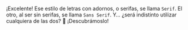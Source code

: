 ¡Excelente! Ese estilo de letras con adornos, o serifas, se llama `Serif`. El otro, al ser sin serifas, se llama `Sans Serif`. Y… ¿será indistinto utilizar cualquiera de las dos? :thought_balloon: ¡Descubrámoslo!
